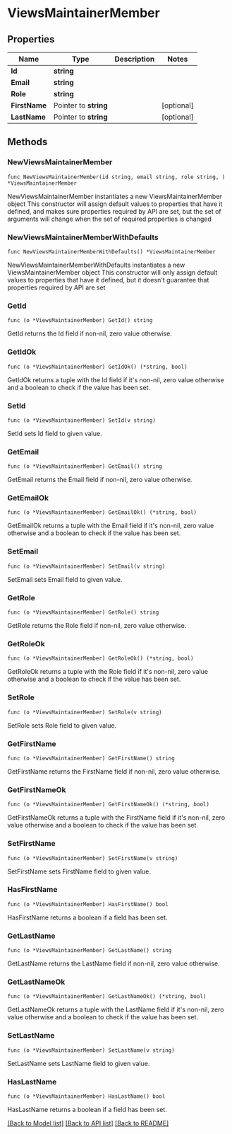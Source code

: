 # ViewsMaintainerMember

## Properties

Name | Type | Description | Notes
------------ | ------------- | ------------- | -------------
**Id** | **string** |  | 
**Email** | **string** |  | 
**Role** | **string** |  | 
**FirstName** | Pointer to **string** |  | [optional] 
**LastName** | Pointer to **string** |  | [optional] 

## Methods

### NewViewsMaintainerMember

`func NewViewsMaintainerMember(id string, email string, role string, ) *ViewsMaintainerMember`

NewViewsMaintainerMember instantiates a new ViewsMaintainerMember object
This constructor will assign default values to properties that have it defined,
and makes sure properties required by API are set, but the set of arguments
will change when the set of required properties is changed

### NewViewsMaintainerMemberWithDefaults

`func NewViewsMaintainerMemberWithDefaults() *ViewsMaintainerMember`

NewViewsMaintainerMemberWithDefaults instantiates a new ViewsMaintainerMember object
This constructor will only assign default values to properties that have it defined,
but it doesn't guarantee that properties required by API are set

### GetId

`func (o *ViewsMaintainerMember) GetId() string`

GetId returns the Id field if non-nil, zero value otherwise.

### GetIdOk

`func (o *ViewsMaintainerMember) GetIdOk() (*string, bool)`

GetIdOk returns a tuple with the Id field if it's non-nil, zero value otherwise
and a boolean to check if the value has been set.

### SetId

`func (o *ViewsMaintainerMember) SetId(v string)`

SetId sets Id field to given value.


### GetEmail

`func (o *ViewsMaintainerMember) GetEmail() string`

GetEmail returns the Email field if non-nil, zero value otherwise.

### GetEmailOk

`func (o *ViewsMaintainerMember) GetEmailOk() (*string, bool)`

GetEmailOk returns a tuple with the Email field if it's non-nil, zero value otherwise
and a boolean to check if the value has been set.

### SetEmail

`func (o *ViewsMaintainerMember) SetEmail(v string)`

SetEmail sets Email field to given value.


### GetRole

`func (o *ViewsMaintainerMember) GetRole() string`

GetRole returns the Role field if non-nil, zero value otherwise.

### GetRoleOk

`func (o *ViewsMaintainerMember) GetRoleOk() (*string, bool)`

GetRoleOk returns a tuple with the Role field if it's non-nil, zero value otherwise
and a boolean to check if the value has been set.

### SetRole

`func (o *ViewsMaintainerMember) SetRole(v string)`

SetRole sets Role field to given value.


### GetFirstName

`func (o *ViewsMaintainerMember) GetFirstName() string`

GetFirstName returns the FirstName field if non-nil, zero value otherwise.

### GetFirstNameOk

`func (o *ViewsMaintainerMember) GetFirstNameOk() (*string, bool)`

GetFirstNameOk returns a tuple with the FirstName field if it's non-nil, zero value otherwise
and a boolean to check if the value has been set.

### SetFirstName

`func (o *ViewsMaintainerMember) SetFirstName(v string)`

SetFirstName sets FirstName field to given value.

### HasFirstName

`func (o *ViewsMaintainerMember) HasFirstName() bool`

HasFirstName returns a boolean if a field has been set.

### GetLastName

`func (o *ViewsMaintainerMember) GetLastName() string`

GetLastName returns the LastName field if non-nil, zero value otherwise.

### GetLastNameOk

`func (o *ViewsMaintainerMember) GetLastNameOk() (*string, bool)`

GetLastNameOk returns a tuple with the LastName field if it's non-nil, zero value otherwise
and a boolean to check if the value has been set.

### SetLastName

`func (o *ViewsMaintainerMember) SetLastName(v string)`

SetLastName sets LastName field to given value.

### HasLastName

`func (o *ViewsMaintainerMember) HasLastName() bool`

HasLastName returns a boolean if a field has been set.


[[Back to Model list]](../README.md#documentation-for-models) [[Back to API list]](../README.md#documentation-for-api-endpoints) [[Back to README]](../README.md)


